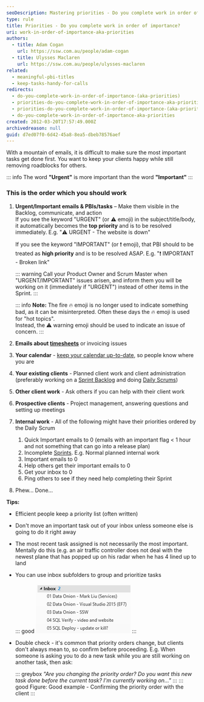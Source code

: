 ```yaml
---
seoDescription: Mastering priorities - Do you complete work in order of importance? Learn how to prioritize tasks effectively by following a structured approach.
type: rule
title: Priorities - Do you complete work in order of importance?
uri: work-in-order-of-importance-aka-priorities
authors:
  - title: Adam Cogan
    url: https://ssw.com.au/people/adam-cogan
  - title: Ulysses Maclaren
    url: https://ssw.com.au/people/ulysses-maclaren
related:
  - meaningful-pbi-titles
  - keep-tasks-handy-for-calls
redirects:
  - do-you-complete-work-in-order-of-importance-(aka-priorities)
  - priorities-do-you-complete-work-in-order-of-importance-aka-priorities
  - priorities-do-you-complete-work-in-order-of-importance-(aka-priorities)
  - do-you-complete-work-in-order-of-importance-aka-priorities
created: 2012-03-20T17:57:49.000Z
archivedreason: null
guid: d7ed07f0-6d42-45a8-8ea5-dbeb78576aef
---
```


With a mountain of emails, it is difficult to make sure the most important tasks get done first. You want to keep your clients happy while still removing roadblocks for others.

<!--endintro-->

::: info
The word **"Urgent"** is more important than the word **"Important"**
:::

### This is the order which you should work

1. **Urgent/Important emails & PBIs/tasks** – Make them visible in the Backlog, communicate, and action  
   If you see the keyword "URGENT" (or ⚠️ emoji) in the subject/title/body, it automatically becomes the **top priority** and is to be resolved immediately.
   E.g. "⚠️ URGENT - The website is down"

   If you see the keyword "IMPORTANT" (or ❗ emoji), that PBI should to be treated as **high priority** and is to be resolved ASAP.
   E.g. "❗️ IMPORTANT - Broken link"

   ::: warning
   Call your Product Owner and Scrum Master when "URGENT/IMPORTANT" issues arisen, and inform them you will be working on it (immediately if "URGENT") instead of other items in the Sprint.
   :::

   ::: info
   **Note:** The fire 🔥 emoji is no longer used to indicate something bad, as it can be misinterpreted.
   Often these days the 🔥 emoji is used for "hot topics".  
    Instead, the ⚠️ warning emoji should be used to indicate an issue of concern.
   :::

2. **Emails about [timesheets](/do-you-know-how-important-timesheets-are)** or invoicing issues
3. **Your calendar** - [keep your calendar up-to-date,](/calendar-does-your-calendar-always-accurately-show-where-you-are) so people know where you are
4. **Your existing clients** - Planned client work and client administration (preferably working on a [Sprint Backlog](/do-you-know-how-to-manage-the-product-backlog) and doing [Daily Scrums](/methodology-daily-scrums))
5. **Other client work** - Ask others if you can help with their client work
6. **Prospective clients** - Project management, answering questions and setting up meetings
7. **Internal work** - All of the following might have their priorities ordered by the Daily Scrum

   1. Quick Important emails to 0 (emails with an important flag &lt; 1 hour and not something that can go into a release plan)
   2. Incomplete [Sprints](/what-happens-at-a-sprint-planning-meeting). E.g. Normal planned internal work
   3. Important emails to 0
   4. Help others get their important emails to 0
   5. Get your inbox to 0
   6. Ping others to see if they need help completing their Sprint

8. Phew... Done...

**Tips:**

- Efficient people keep a priority list (often written)
- Don't move an important task out of your inbox unless someone else is going to do it right away
- The most recent task assigned is not necessarily the most important. Mentally do this (e.g. an air traffic controller does not deal with the newest plane that has popped up on his radar when he has 4 lined up to land
- You can use inbox subfolders to group and prioritize tasks

  ::: good
  ![Figure: Group by subfolders under your inbox](subfolders.png)
  :::

- Double check - it's common that priority orders change, but clients don't always mean to, so confirm before proceeding.
  E.g. When someone is asking you to do a new task while you are still working on another task, then ask:

  ::: greybox
  _"Are you changing the priority order? Do you want this new task done before the current task? I'm currently working on..."_
  :::
  ::: good
  Figure: Good example - Confirming the priority order with the client
  :::
